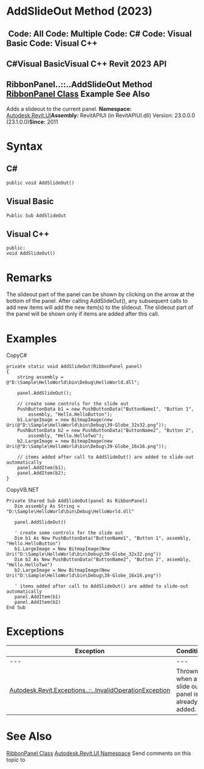 # AddSlideOut Method (2023)

﻿
 Code: All Code: Multiple Code: C# Code: Visual Basic Code: Visual C++   
---  
C#Visual BasicVisual C++
Revit 2023 API  
---  
RibbonPanel..::..AddSlideOut Method   
[RibbonPanel Class](544c0af7-6124-4f64-a25d-46e81ac5300f.md "RibbonPanel Class") Example See Also  
---  
Adds a slideout to the current panel. 
**Namespace:** [Autodesk.Revit.UI](e86fd90a-8957-02a6-da7f-ced248966e3e.md "Autodesk.Revit.UI Namespace")**Assembly:** RevitAPIUI (in RevitAPIUI.dll) Version: 23.0.0.0 (23.1.0.0)**Since:** 2011
# Syntax
C#  
---  
```text
public void AddSlideOut()
```
  
Visual Basic  
---  
```text
Public Sub AddSlideOut
```
  
Visual C++  
---  
```text
public:
void AddSlideOut()
```
  
# Remarks
The slideout part of the panel can be shown by clicking on the arrow at the bottom of the panel. After calling AddSlideOut(), any subsequent calls to add new items will add the new item(s) to the slideout. The slideout part of the panel will be shown only if items are added after this call. 
# Examples
CopyC#
```text
private static void AddSlideOut(RibbonPanel panel)
{
    string assembly = @"D:\Sample\HelloWorld\bin\Debug\HelloWorld.dll";

    panel.AddSlideOut();

    // create some controls for the slide out
    PushButtonData b1 = new PushButtonData("ButtonName1", "Button 1",
        assembly, "Hello.HelloButton");
    b1.LargeImage = new BitmapImage(new Uri(@"D:\Sample\HelloWorld\bin\Debug\39-Globe_32x32.png"));
    PushButtonData b2 = new PushButtonData("ButtonName2", "Button 2",
        assembly, "Hello.HelloTwo");
    b2.LargeImage = new BitmapImage(new Uri(@"D:\Sample\HelloWorld\bin\Debug\39-Globe_16x16.png"));

    // items added after call to AddSlideOut() are added to slide-out automatically
    panel.AddItem(b1);
    panel.AddItem(b2);
}
```

CopyVB.NET
```text
Private Shared Sub AddSlideOut(panel As RibbonPanel)
   Dim assembly As String = "D:\Sample\HelloWorld\bin\Debug\HelloWorld.dll"

   panel.AddSlideOut()

   ' create some controls for the slide out
   Dim b1 As New PushButtonData("ButtonName1", "Button 1", assembly, "Hello.HelloButton")
   b1.LargeImage = New BitmapImage(New Uri("D:\Sample\HelloWorld\bin\Debug\39-Globe_32x32.png"))
   Dim b2 As New PushButtonData("ButtonName2", "Button 2", assembly, "Hello.HelloTwo")
   b2.LargeImage = New BitmapImage(New Uri("D:\Sample\HelloWorld\bin\Debug\39-Globe_16x16.png"))

   ' items added after call to AddSlideOut() are added to slide-out automatically
   panel.AddItem(b1)
   panel.AddItem(b2)
End Sub
```

# Exceptions
| Exception | Condition |
| --- | --- |
| --- | --- |
| [Autodesk.Revit.Exceptions..::..InvalidOperationException](9e715f03-3884-e539-4dd6-8d7545733adc.md "InvalidOperationException Class") | Thrown when a slide out panel is already added. |

# See Also
[RibbonPanel Class](544c0af7-6124-4f64-a25d-46e81ac5300f.md "RibbonPanel Class")
[Autodesk.Revit.UI Namespace](e86fd90a-8957-02a6-da7f-ced248966e3e.md "Autodesk.Revit.UI Namespace")
Send comments on this topic to 
